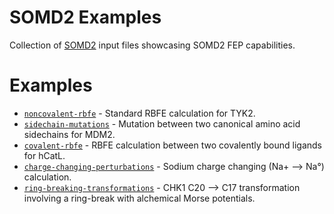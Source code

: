 # SOMD2 Examples

Collection of [SOMD2](https://github.com/OpenBioSim/somd2/) input files showcasing SOMD2 FEP capabilities.

Examples
========

* [`noncovalent-rbfe`](noncovalent-rbfe) - Standard RBFE calculation for TYK2.
* [`sidechain-mutations`](sidechain-mutations) - Mutation between two canonical amino acid sidechains for MDM2.
* [`covalent-rbfe`](covalent-rbfe) - RBFE calculation between two covalently bound ligands for hCatL.
* [`charge-changing-perturbations`](charge-changing-perturbations) - Sodium charge changing (Na+ --> Na°) calculation.
* [`ring-breaking-transformations`](ring-breaking-transformations) - CHK1 C20 --> C17 transformation involving a ring-break with alchemical Morse potentials.